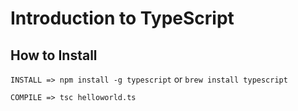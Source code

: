 # Introduction to TypeScript

## How to Install

`INSTALL => npm install -g typescript` or `brew install typescript`

`COMPILE => tsc helloworld.ts`
